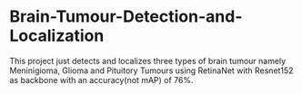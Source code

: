 # Brain-Tumour-Detection-and-Localization
This project just detects and localizes three types of brain tumour namely Meninigioma, Glioma and Pituitory Tumours using RetinaNet with Resnet152 as backbone with an accuracy(not mAP) of 76%.
